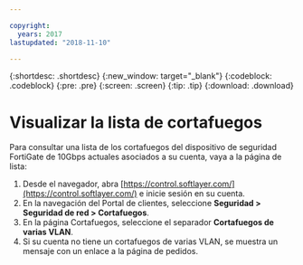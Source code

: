 ```yaml
---

copyright:
  years: 2017
lastupdated: "2018-11-10"

---
```


{:shortdesc: .shortdesc}
{:new_window: target="_blank"}
{:codeblock: .codeblock}
{:pre: .pre}
{:screen: .screen}
{:tip: .tip}
{:download: .download}

# Visualizar la lista de cortafuegos
Para consultar una lista de los cortafuegos del dispositivo de seguridad FortiGate de 10Gbps actuales asociados a su cuenta, vaya a la página de lista:

1. Desde el navegador, abra [https://control.softlayer.com/](https://control.softlayer.com/) e inicie sesión en su cuenta.
2. En la navegación del Portal de clientes, seleccione **Seguridad > Seguridad de red > Cortafuegos**.
3. En la página Cortafuegos, seleccione el separador **Cortafuegos de varias VLAN**. 
4. Si su cuenta no tiene un cortafuegos de varias VLAN, se muestra un mensaje con un enlace a la página de pedidos. 
